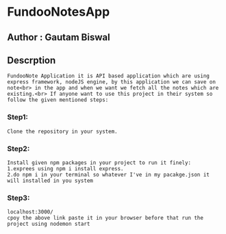 # FundooNotesApp

## Author : Gautam Biswal

## Descrption
    FundooNote Application it is API based application which are using express framework, nodeJS engine, by this application we can save on note<br> in the app and when we want we fetch all the notes which are existing.<br> If anyone want to use this project in their system so follow the given mentioned steps:

### Step1:
    Clone the repository in your system.

### Step2:
    Install given npm packages in your project to run it finely:
    1.exprees using npm i install express.
    2.do npm i in your terminal so whatever I've in my pacakge.json it will installed in you system

### Step3:
    localhost:3000/
    cpoy the above link paste it in your browser before that run the project using nodemon start



